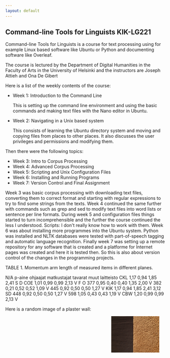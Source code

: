 ```yaml
---
layout: default
---
```


## Command-line Tools for Linguists KIK-LG221

Command-line Tools for Linguists is a course for text processing using for example Linux based software like Ubuntu or Python and documenting software like Overleaf.

The course is lectured by the Department of Digital Humanities in the Faculty of Arts in the University of Helsinki and the instructors are Joseph Attieh and Ona De Gibert

Here is a list of the weekly contents of the course:

* Week 1: Introduction to the Command Line

 	This is setting up the command line environment and using the basic commands and making text files with the Nano editor in Ubuntu.

* Week 2: Navigating in a Unix based system

 	This consists of learning the Ubuntu directory system and moving and copying files from places to other places. It also discusses the user privileges and permissions and modifying them.

Then there were the following topics:

* Week 3: Intro to Corpus Processing
* Week 4: Advanced Corpus Processing
* Week 5: Scripting and Unix Configuration Files
* Week 6: Installing and Running Programs
* Week 7: Version Control and Final Assignment

Week 3 was basic corpus processing with downloading text files, converting them to correct format and starting with regular expressions to try to find some strings from the texts.
Week 4 continued the same further with commands such as grep and sed to modify text files into word lists or sentence per line formats. 
During week 5 and configuration files things started to turn incomprehensible and the further the course continued the less I understood. Scripts: I don't really know how to work with them. 
Week 6 was about installing more programmes into the Ubuntu system. Python was installed and NLTK databases were tested with part-of-speech tagging and automatic language recognition. 
Finally week 7 was setting up a remote repository for any software that is created and a platforme for Internet pages was created and here it is tested then. So this is also about version control of the changes in the programming projects.


TABLE 1. Momentum arm length of measured items in different planes.

N/A	p-aine	ohjaajat	matkustajat	tavarat	muut	laitteisto
CKL	1,17	0,94	1,85	2,41		S D
COE	1,01	0,99	0,99	2,13		V F O
377	0,95	0,40	0,40	1,35	2,00	V
382	0,21	0,52	0,52	1,09		V
445	0,92	0,50	0,50	1,27		V
KIK	1,17	0,94	1,85	2,41	3,12	SD
448	0,92	0,50	0,50	1,27		V
598	1,05	0,43	0,43	1,19		V
CBW	1,20	0,99	0,99	2,13		V


Here is a random image of a plaster wall:

<img src="assets/images/plaster_wall.jpg" alt="Photo" hspace="20" width="30%" align="right"/>


